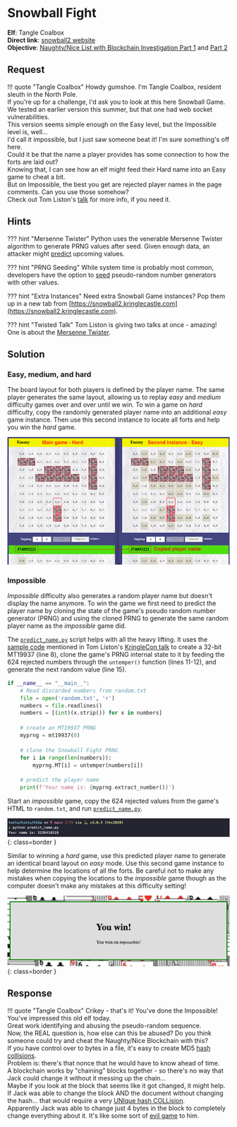 # Snowball Fight

**Elf**: Tangle Coalbox<br/>
**Direct link**: [snowball2 website](https://snowball2.kringlecastle.com/?challenge=snowball&id=e38447c5-a482-4139-a929-fd9fad04083e)<br/>
**Objective**: [Naughty/Nice List with Blockchain Investigation Part 1](../objectives/o11a.md) and [Part 2](../objectives/o11b.md)


## Request

!!! quote "Tangle Coalbox"
    Howdy gumshoe. I'm Tangle Coalbox, resident sleuth in the North Pole.<br/>
    If you're up for a challenge, I'd ask you to look at this here Snowball Game.<br/>
    We tested an earlier version this summer, but that one had web socket vulnerabilities.<br/>
    This version seems simple enough on the Easy level, but the Impossible level is, well...<br/>
    I'd call it impossible, but I just saw someone beat it! I'm sure something's off here.<br/>
    Could it be that the name a player provides has some connection to how the forts are laid out?<br/>
    Knowing that, I can see how an elf might feed their Hard name into an Easy game to cheat a bit.<br/>
    But on Impossible, the best you get are rejected player names in the page comments. Can you use those somehow?<br/>
    Check out Tom Liston's [talk](https://www.youtube.com/watch?v=Jo5Nlbqd-Vg) for more info, if you need it.


## Hints

??? hint "Mersenne Twister"
    Python uses the venerable Mersenne Twister algorithm to generate PRNG values after seed. Given enough data, an attacker might [predict](https://github.com/kmyk/mersenne-twister-predictor/blob/master/readme.md) upcoming values.

??? hint "PRNG Seeding"
    While system time is probably most common, developers have the option to [seed](https://docs.python.org/3/library/random.html) pseudo-random number generators with other values.

??? hint "Extra Instances"
    Need extra Snowball Game instances? Pop them up in a new tab from [https://snowball2.kringlecastle.com](https://snowball2.kringlecastle.com).

??? hint "Twisted Talk"
    Tom Liston is giving two talks at once - amazing! One is about the [Mersenne Twister](https://www.youtube.com/watch?v=Jo5Nlbqd-Vg).


## Solution

### Easy, medium, and hard

The board layout for both players is defined by the player name. The same player generates the same layout, allowing us to replay *easy* and *medium* difficulty games over and over until we win. To win a game on *hard* difficulty, copy the randomly generated player name into an additional *easy* game instance. Then use this second instance to locate all forts and help you win the *hard* game.

![Winning a hard game](../img/hints/h11a/hard_game.png)

### Impossible

*Impossible* difficulty also generates a random player name but doesn't display the name anymore. To win the game we first need to predict the player name by cloning the state of the game's pseudo random number generator (PRNG) and using the cloned PRNG to generate the same random player name as the *impossible* game did.

The [`predict_name.py`](../tools/hints/h11a/predict_name.py) script helps with all the heavy lifting. It uses the [sample code](https://github.com/tliston/mt19937) mentioned in Tom Liston's [KringleCon talk](https://www.youtube.com/watch?v=Jo5Nlbqd-Vg) to create a 32-bit MT19937 (line 8), clone the game's PRNG internal state to it by feeding the 624 rejected numbers through the `untemper()` function (lines 11-12), and generate the next random value (line 15). 

```python linenums="1" hl_lines="8 11-12 15"
if __name__ == "__main__":
    # Read discarded numbers from random.txt
    file = open('random.txt', 'r') 
    numbers = file.readlines() 
    numbers = [(int)(x.strip()) for x in numbers]

    # create an MT19937 PRNG
    myprng = mt19937(0)

    # clone the Snowball Fight PRNG
    for i in range(len(numbers)):
        myprng.MT[i] = untemper(numbers[i])

    # predict the player name
    print(f'Your name is: {myprng.extract_number()}')
```

Start an *impossible* game, copy the 624 rejected values from the game's HTML to `random.txt`, and run [`predict_name.py`](../tools/hints/h11a/predict_name.py).  

![Player name predicted](../img/hints/h11a/predicted.png){: class=border }

Similar to winning a *hard* game, use this predicted player name to generate an identical board layout on *easy* mode. Use this second game instance to help determine the locations of all the forts. Be careful not to make any mistakes when copying the locations to the *impossible* game though as the computer doesn't make any mistakes at this difficulty setting!

![Impossible game won](../img/hints/h11a/completed.png){: class=border }


## Response

!!! quote "Tangle Coalbox"
    Crikey - that's it! You've done the Impossible! You've impressed this old elf today.<br/>
    Great work identifying and abusing the pseudo-random sequence.<br/>
    Now, the REAL question is, how else can this be abused? Do you think someone could try and cheat the Naughty/Nice Blockchain with this?<br/>
    If you have control over to bytes in a file, it's easy to create MD5 [hash collisions](https://github.com/corkami/collisions).<br/>
    Problem is: there's that nonce that he would have to know ahead of time.<br/>
    A blockchain works by "chaining" blocks together - so there's no way that Jack could change it without it messing up the chain...<br/>
    Maybe if you look at the block that seems like it got changed, it might help.<br/>
    If Jack was able to change the block AND the document without changing the hash... that would require a very [UNIque hash COLLision](https://github.com/cr-marcstevens/hashclash).<br/>
    Apparently Jack was able to change just 4 bytes in the block to completely change everything about it. It's like some sort of [evil game](https://speakerdeck.com/ange/colltris) to him.

